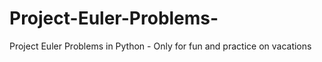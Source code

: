# Project-Euler-Problems-
Project Euler Problems in Python - Only for fun and practice on vacations
